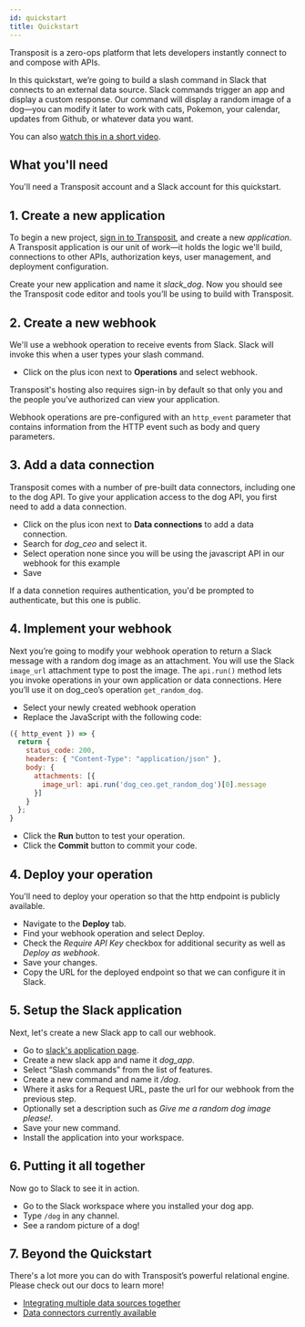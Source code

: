 ```yaml
---
id: quickstart
title: Quickstart
---
```


Transposit is a zero-ops platform that lets developers instantly connect to and compose with APIs.

In this quickstart, we’re going to build a slash command in Slack that connects to an external data source. Slack commands trigger an app and display a custom response. Our command will display a random image of a dog&mdash;you can modify it later to work with cats, Pokemon, your calendar, updates from Github, or whatever data you want.

You can also [watch this in a short video](https://www.youtube.com/watch?v=VLvjSh1fkp0).

## What you'll need

You'll need a Transposit account and a Slack account for this quickstart.

## 1. Create a new application

To begin a new project, [sign in to Transposit](http://console.transposit.com), and create a new _application_. A Transposit application is our unit of work&mdash;it holds the logic we'll build, connections to other APIs, authorization keys, user management, and deployment configuration.

Create your new application and name it _slack_dog_. Now you should see the Transposit code editor and tools you’ll be using to build with Transposit.

## 2. Create a new webhook

We'll use a webhook operation to receive events from Slack. Slack will invoke this when a user types your slash command.

* Click on the plus icon next to **Operations** and select webhook.

Transposit's hosting also requires sign-in by default so that only you and the people you've authorized can view your application.

Webhook operations are pre-configured with an `http_event` parameter that contains information from the HTTP event such as body and query parameters.

## 3. Add a data connection

Transposit comes with a number of pre-built data connectors, including one to the dog API. To give your application access to the dog API, you first need to add a data connection.

* Click on the plus icon next to **Data connections** to add a data connection.
* Search for _dog_ceo_ and select it.
* Select operation none since you will be using the javascript API in our webhook for this example
* Save

If a data connetion requires authentication, you'd be prompted to authenticate, but this one is public.

## 4. Implement your webhook

Next you’re going to modify your webhook operation to return a Slack message with a random dog image as an attachment. You will use the Slack `image_url` attachment type to post the image. The `api.run()` method lets you invoke operations in your own application or data connections. Here you’ll use it on dog_ceo’s operation `get_random_dog`.

* Select your newly created webhook operation
* Replace the JavaScript with the following code:

```javascript
({ http_event }) => {
  return {
    status_code: 200,
    headers: { "Content-Type": "application/json" },
    body: {
      attachments: [{
        image_url: api.run('dog_ceo.get_random_dog')[0].message
      }]
    }
  };
}
```

* Click the **Run** button to test your operation.
* Click the **Commit** button to commit your code.

## 4. Deploy your operation

You'll need to deploy your operation so that the http endpoint is publicly available.

* Navigate to the **Deploy** tab.
* Find your webhook operation and select Deploy.
* Check the _Require API Key_ checkbox for additional security as well as _Deploy as webhook_.
* Save your changes.
* Copy the URL for the deployed endpoint so that we can configure it in Slack.

## 5. Setup the Slack application

Next, let's create a new Slack app to call our webhook.

* Go to [slack's application page](https://api.slack.com/apps).
* Create a new slack app and name it _dog_app_.
* Select “Slash commands” from the list of features.
* Create a new command and name it _/dog_.
* Where it asks for a Request URL, paste the url for our webhook from the previous step.
* Optionally set a description such as _Give me a random dog image please!_.
* Save your new command.
* Install the application into your workspace.

## 6. Putting it all together

Now go to Slack to see it in action.

* Go to the Slack workspace where you installed your dog app.
* Type `/dog` in any channel.
* See a random picture of a dog!

## 7. Beyond the Quickstart

There's a lot more you can do with Transposit’s powerful relational engine. Please check out our docs to learn more!

* [Integrating multiple data sources together](sql-quickstart.md)
* [Data connectors currently available](../references/data-connectors.md)
